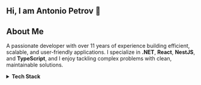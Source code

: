 ## Hi, I am Antonio Petrov 👋


## About Me

A passionate developer with over 11 years of experience building efficient, scalable, and user-friendly applications. I specialize in  **.NET**, **React**, **NestJS**, and **TypeScript**, and I enjoy tackling complex problems with clean, maintainable solutions.


<details>
  <summary><strong>Tech Stack</strong></summary>

<h3>Backend Development</h3>
  
  ![NodeJS](https://img.shields.io/badge/node.js-6DA55F?style=for-the-badge&logo=node.js&logoColor=white)&nbsp;
  ![.NET](https://img.shields.io/badge/.NET-512BD4?style=for-the-badge&logo=.net&logoColor=white)&nbsp;
  ![NestJS](https://img.shields.io/badge/nestjs-E0234E?style=for-the-badge&logo=nestjs&logoColor=white)&nbsp;
  ![Python](https://img.shields.io/badge/python-3776AB?style=for-the-badge&logo=python&logoColor=white)&nbsp;
  ![Django](https://img.shields.io/badge/django-092E20?style=for-the-badge&logo=django&logoColor=white)&nbsp;
  ![C#](https://img.shields.io/badge/c%23-239120?style=for-the-badge&logo=c-sharp&logoColor=white)&nbsp;
  ![GraphQL](https://img.shields.io/badge/graphql-E10098?style=for-the-badge&logo=graphql&logoColor=white)&nbsp;

  
<h3>Frontend Development</h3>
  
  ![React](https://img.shields.io/badge/react-%2320232a.svg?style=for-the-badge&logo=react&logoColor=%2361DAFB)&nbsp;
  ![Next](https://img.shields.io/badge/Next-%2320262a.svg?style=for-the-badge&logo=react&logoColor=%2361DAFB)&nbsp;
  ![Svelte](https://img.shields.io/badge/svelte-FF3E00?style=for-the-badge&logo=svelte&logoColor=white)&nbsp;
  ![Angular](https://img.shields.io/badge/angular-DD0031?style=for-the-badge&logo=angular&logoColor=white)&nbsp;
  ![Vue.js](https://img.shields.io/badge/vue.js-4FC08D?style=for-the-badge&logo=vue.js&logoColor=white)&nbsp;
  ![HTML5](https://img.shields.io/badge/html5-%23E34F26.svg?style=for-the-badge&logo=html5&logoColor=white)&nbsp;
  ![CSS3](https://img.shields.io/badge/css3-%231572B6.svg?style=for-the-badge&logo=css3&logoColor=white)&nbsp;
  ![SASS](https://img.shields.io/badge/SASS-hotpink.svg?style=for-the-badge&logo=SASS&logoColor=white)&nbsp;
  ![TailwindCSS](https://img.shields.io/badge/tailwindcss-%2338B2AC.svg?style=for-the-badge&logo=tailwind-css&logoColor=white)&nbsp;
  ![ChakraUI](https://img.shields.io/badge/chakra_UI-%234ED1C5.svg?style=for-the-badge&logo=chakraui&logoColor=white)&nbsp;
  ![JavaScript](https://img.shields.io/badge/javascript-%23323330.svg?style=for-the-badge&logo=javascript&logoColor=%23F7DF1E)&nbsp;
  ![jQuery](https://img.shields.io/badge/jquery-%230769AD.svg?style=for-the-badge&logo=jquery&logoColor=white)&nbsp;
  ![TypeScript](https://img.shields.io/badge/typescript-007ACC?style=for-the-badge&logo=typescript&logoColor=white)&nbsp;
  ![Blazor](https://img.shields.io/badge/blazor-512BD4?style=for-the-badge&logo=blazor&logoColor=white)&nbsp;
  ![Redux](https://img.shields.io/badge/redux-764ABC?style=for-the-badge&logo=redux&logoColor=white)&nbsp;
  ![Electron](https://img.shields.io/badge/electron-47848F?style=for-the-badge&logo=electron&logoColor=white)&nbsp;
  ![Cordova](https://img.shields.io/badge/cordova-E8E8E8?style=for-the-badge&logo=apache-cordova&logoColor=black)&nbsp;


<h3>Cloud & DevOps</h3>

![Kubernetes](https://img.shields.io/badge/kubernetes-326CE5?style=for-the-badge&logo=kubernetes&logoColor=white)&nbsp;
![Terraform](https://img.shields.io/badge/terraform-7B42BC?style=for-the-badge&logo=terraform&logoColor=white)&nbsp;
![Docker](https://img.shields.io/badge/docker-2496ED?style=for-the-badge&logo=docker&logoColor=white)&nbsp;
![Nginx](https://img.shields.io/badge/nginx-009639?style=for-the-badge&logo=nginx&logoColor=white)&nbsp;
![AWS](https://img.shields.io/badge/aws-232F3E?style=for-the-badge&logo=amazon-aws&logoColor=white)&nbsp;
![Azure](https://img.shields.io/badge/azure-0078D4?style=for-the-badge&logo=microsoft-azure&logoColor=white)&nbsp;


<h3>Database Development</h3>

![MSSQL](https://img.shields.io/badge/mssql-CC2927?style=for-the-badge&logo=microsoft-sql-server&logoColor=white)&nbsp;
![PostgreSQL](https://img.shields.io/badge/postgresql-316192?style=for-the-badge&logo=postgresql&logoColor=white)&nbsp;
![Oracle](https://img.shields.io/badge/oracle-F80000?style=for-the-badge&logo=oracle&logoColor=white)&nbsp;
![MongoDB](https://img.shields.io/badge/mongodb-47A248?style=for-the-badge&logo=mongodb&logoColor=white)&nbsp;
![DynamoDB](https://img.shields.io/badge/dynamodb-4053D6?style=for-the-badge&logo=amazon-dynamodb&logoColor=white)&nbsp;
![Redis](https://img.shields.io/badge/redis-DC382D?style=for-the-badge&logo=redis&logoColor=white)&nbsp;

<h3>Mobile Development</h3>

![Android](https://img.shields.io/badge/Android-3DDC84?style=for-the-badge&logo=android&logoColor=white)&nbsp;
![React Native](https://img.shields.io/badge/react_native-%2320232a.svg?style=for-the-badge&logo=react&logoColor=%2361DAFB)&nbsp;
![Ionic](https://img.shields.io/badge/ionic-3880FF?style=for-the-badge&logo=ionic&logoColor=white)&nbsp;
![Xamarin](https://img.shields.io/badge/xamarin-3498DB?style=for-the-badge&logo=xamarin&logoColor=white)&nbsp;
![Flutter](https://img.shields.io/badge/flutter-02569B?style=for-the-badge&logo=flutter&logoColor=white)&nbsp;

<h3>3rd Party Integrations, Libraries and Frameworks I have worked with</h3>

<h5>Authentication</h5>
<ul>
  <li>Auth0</li>
  <li>OAuth</li>
</ul>

<h5>UI</h5>
<ul>
  <li>KendoUI</li>
  <li>Syncfusion</li>
</ul>

<h5>Database</h5>
<ul>
  <li>EntityFramework</li>
  <li>Dapper</li>
  <li>Supabase</li>
</ul>

<h5>Unit Testing</h5>
<ul>
  <li>NSubstitute</li>
  <li>XUnit</li>
  <li>Moq</li>
  <li>Selenium</li>
  <li>Puppeteer</li>
</ul>

<h5>3rd Party Integrations</h5>
<ul>
  <li>Stripe</li>
  <li>Salesforce</li>
  <li>Hubspot</li>
  <li>Zoho</li>
  <li>Zapier</li>
  <li>Facebook Graph API</li>
  <li>Twitter API</li>
  <li>Google Maps API</li>
  <li>Mapbox API</li>
  <li>HERE API</li>
  <li>Shopify</li>
  <li>Klaviyo</li>
</ul>

<h5>Other Skills</h5>
<ul>
  <li>Figma</li>
  <li>Adobe XD</li>
  <li>Miro</li>
  <li>SendGrid</li>
  <li>Twilio</li>
  <li>Vercel</li>
</ul>

</details>
